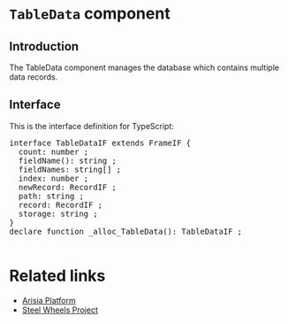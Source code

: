 # `TableData` component

## Introduction
The TableData component manages the database which contains
multiple data records.

## Interface

This is the interface definition for TypeScript:
<pre>
interface TableDataIF extends FrameIF {
  count: number ;
  fieldName(): string ;
  fieldNames: string[] ;
  index: number ;
  newRecord: RecordIF ;
  path: string ;
  record: RecordIF ;
  storage: string ;
}
declare function _alloc_TableData(): TableDataIF ;

</pre>

# Related links
* [Arisia Platform](https://github.com/steelwheels/Arisia#readme)
* [Steel Wheels Project](https://github.com/steelwheels)



